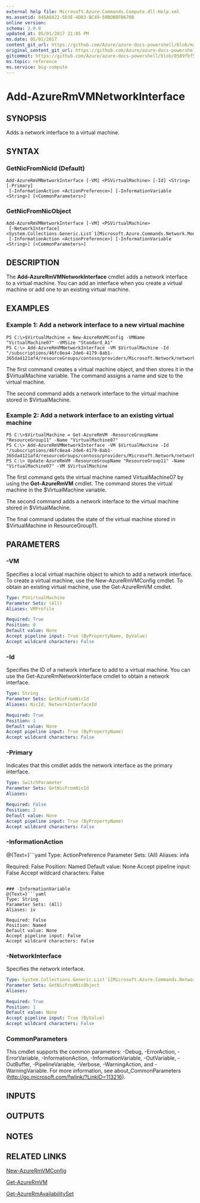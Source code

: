 ```yaml
---
external help file: Microsoft.Azure.Commands.Compute.dll-Help.xml
ms.assetid: 846A6A22-5D3E-4DB3-BC49-58BDBBFB670B
online version:
schema: 2.0.0
updated_at: 05/01/2017 21:05 PM
ms.date: 05/01/2017
content_git_url: https://github.com/Azure/azure-docs-powershell/blob/master/azureps-cmdlets-docs/ResourceManager/AzureRM.Compute/v2.1.0/Add-AzureRmVMNetworkInterface.md
original_content_git_url: https://github.com/Azure/azure-docs-powershell/blob/master/azureps-cmdlets-docs/ResourceManager/AzureRM.Compute/v2.1.0/Add-AzureRmVMNetworkInterface.md
gitcommit: https://github.com/Azure/azure-docs-powershell/blob/0589fbf53d27e39e0cf445261d29c64fb0859d62
ms.topic: reference
ms.service: big-compute
---
```


# Add-AzureRmVMNetworkInterface

## SYNOPSIS
Adds a network interface to a virtual machine.

## SYNTAX

### GetNicFromNicId (Default)
```
Add-AzureRmVMNetworkInterface [-VM] <PSVirtualMachine> [-Id] <String> [-Primary]
 [-InformationAction <ActionPreference>] [-InformationVariable <String>] [<CommonParameters>]
```

### GetNicFromNicObject
```
Add-AzureRmVMNetworkInterface [-VM] <PSVirtualMachine>
 [-NetworkInterface] <System.Collections.Generic.List`1[Microsoft.Azure.Commands.Network.Models.PSNetworkInterface]>
 [-InformationAction <ActionPreference>] [-InformationVariable <String>] [<CommonParameters>]
```

## DESCRIPTION
The **Add-AzureRmVMNetworkInterface** cmdlet adds a network interface to a virtual machine.
You can add an interface when you create a virtual machine or add one to an existing virtual machine.

## EXAMPLES

### Example 1: Add a network interface to a new virtual machine
```
PS C:\>$VirtualMachine = New-AzureRmVMConfig -VMName "VirtualMachine07" -VMSize "Standard_A1" 
PS C:\> Add-AzureRmVMNetworkInterface -VM $VirtualMachine -Id "/subscriptions/46fc8ea4-2de6-4179-8ab1-365da4121af4/resourceGroups/contoso/providers/Microsoft.Network/networkInterfaces/sshNIC"
```

The first command creates a virtual machine object, and then stores it in the $VirtualMachine variable.
The command assigns a name and size to the virtual machine.

The second command adds a network interface to the virtual machine stored in $VirtualMachine.

### Example 2: Add a network interface to an existing virtual machine
```
PS C:\>$VirtualMachine = Get-AzureRmVM -ResourceGroupName "ResourceGroup11" -Name "VirtualMachine07"
PS C:\> Add-AzureRmVMNetworkInterface -VM $VirtualMachine -Id "/subscriptions/46fc8ea4-2de6-4179-8ab1-365da4121af4/resourceGroups/contoso/providers/Microsoft.Network/networkInterfaces/sshNIC"
PS C:\> Update-AzureRmVM -ResourceGroupName "ResourceGroup11" -Name "VirtualMachine07" -VM $VirtualMachine
```

The first command gets the virtual machine named VirtualMachine07 by using the **Get-AzureRmVM** cmdlet.
The command stores the virtual machine in the $VirtualMachine variable.

The second command adds a network interface to the virtual machine stored in $VirtualMachine.

The final command updates the state of the virtual machine stored in $VirtualMachine in ResourceGroup11.

## PARAMETERS

### -VM
Specifies a local virtual machine object to which to add a network interface.
To create a virtual machine, use the New-AzureRmVMConfig cmdlet.
To obtain an existing virtual machine, use the Get-AzureRmVM cmdlet.

```yaml
Type: PSVirtualMachine
Parameter Sets: (All)
Aliases: VMProfile

Required: True
Position: 0
Default value: None
Accept pipeline input: True (ByPropertyName, ByValue)
Accept wildcard characters: False
```

### -Id
Specifies the ID of a network interface to add to a virtual machine.
You can use the Get-AzureRmNetworkInterface cmdlet to obtain a network interface.

```yaml
Type: String
Parameter Sets: GetNicFromNicId
Aliases: NicId, NetworkInterfaceId

Required: True
Position: 1
Default value: None
Accept pipeline input: True (ByPropertyName)
Accept wildcard characters: False
```

### -Primary
Indicates that this cmdlet adds the network interface as the primary interface.

```yaml
Type: SwitchParameter
Parameter Sets: GetNicFromNicId
Aliases: 

Required: False
Position: 2
Default value: None
Accept pipeline input: True (ByPropertyName)
Accept wildcard characters: False
```

### -InformationAction
@{Text=}```yaml
Type: ActionPreference
Parameter Sets: (All)
Aliases: infa

Required: False
Position: Named
Default value: None
Accept pipeline input: False
Accept wildcard characters: False
```

### -InformationVariable
@{Text=}```yaml
Type: String
Parameter Sets: (All)
Aliases: iv

Required: False
Position: Named
Default value: None
Accept pipeline input: False
Accept wildcard characters: False
```

### -NetworkInterface
Specifies the network interface.

```yaml
Type: System.Collections.Generic.List`1[Microsoft.Azure.Commands.Network.Models.PSNetworkInterface]
Parameter Sets: GetNicFromNicObject
Aliases: 

Required: True
Position: 1
Default value: None
Accept pipeline input: True (ByValue)
Accept wildcard characters: False
```

### CommonParameters
This cmdlet supports the common parameters: -Debug, -ErrorAction, -ErrorVariable, -InformationAction, -InformationVariable, -OutVariable, -OutBuffer, -PipelineVariable, -Verbose, -WarningAction, and -WarningVariable. For more information, see about_CommonParameters (http://go.microsoft.com/fwlink/?LinkID=113216).

## INPUTS

## OUTPUTS

## NOTES

## RELATED LINKS

[New-AzureRmVMConfig](./New-AzureRmVMConfig.md)

[Get-AzureRmVM](./Get-AzureRmVM.md)

[Get-AzureRmAvailabilitySet](./Get-AzureRmAvailabilitySet.md)



